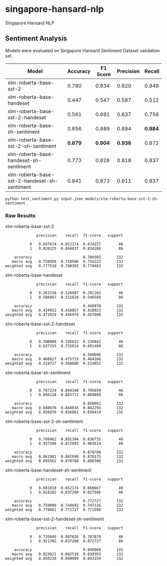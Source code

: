 # singapore-hansard-nlp
Singapore Hansard NLP

## Sentiment Analysis

Models were evaluated on Singapore Hansard Sentiment Dataset validation set.

| Model                                        | Accuracy | F1 Score | Precision | Recall |
|----------------------------------------------|----------|----------|-----------|--------|
| xlm-roberta-base-sst-2                       | 0.780    | 0.834    | 0.820     | 0.849  |
| xlm-roberta-base-handeset                    | 0.447    | 0.547    | 0.587     | 0.512  |
| xlm-roberta-base-sst-2-handeset              | 0.561    | 0.691    | 0.637     | 0.756  |
| xlm-roberta-base-sh-sentiment                | 0.856    | 0.889    | 0.894     | **0.884**  |
| xlm-roberta-base-sst-2-sh-sentiment          | **0.879**| **0.904**| **0.938** | 0.872  |
| xlm-roberta-base-handeset-sh-sentiment       | 0.773    | 0.828    | 0.818     | 0.837  |
| xlm-roberta-base-sst-2-handeset-sh-sentiment | 0.841    | 0.873    | 0.911     | 0.837  |

```
python test_sentiment.py input.json models/xlm-roberta-base-sst-2-sh-sentiment
```

### Raw Results

xlm-roberta-base-sst-2
```
              precision    recall  f1-score   support

           0   0.697674  0.652174  0.674157        46
           1   0.820225  0.848837  0.834286        86

    accuracy                       0.780303       132
   macro avg   0.758950  0.750506  0.754222       132
weighted avg   0.777518  0.780303  0.778483       132
```

xlm-roberta-base-handeset
```
              precision    recall  f1-score   support

           0   0.263158  0.326087  0.291262        46
           1   0.586667  0.511628  0.546584        86

    accuracy                       0.446970       132
   macro avg   0.424912  0.418857  0.418923       132
weighted avg   0.473929  0.446970  0.457608       132
```

xlm-roberta-base-sst-2-handeset
```
              precision    recall  f1-score   support

           0   0.300000  0.195652  0.236842        46
           1   0.637255  0.755814  0.691489        86

    accuracy                       0.560606       132
   macro avg   0.468627  0.475733  0.464166       132
weighted avg   0.519727  0.560606  0.533052       132
```

xlm-roberta-base-sh-sentiment
```
              precision    recall  f1-score   support

           0   0.787234  0.804348  0.795699        46
           1   0.894118  0.883721  0.888889        86

    accuracy                       0.856061       132
   macro avg   0.840676  0.844034  0.842294       132
weighted avg   0.856870  0.856061  0.856414       132

```

xlm-roberta-base-sst-2-sh-sentiment
```
              precision    recall  f1-score   support

           0   0.788462  0.891304  0.836735        46
           1   0.937500  0.872093  0.903614        86

    accuracy                       0.878788       132
   macro avg   0.862981  0.881699  0.870175       132
weighted avg   0.885562  0.878788  0.880308       132
```

xlm-roberta-base-handeset-sh-sentiment
```
              precision    recall  f1-score   support

           0   0.681818  0.652174  0.666667        46
           1   0.818182  0.837209  0.827586        86

    accuracy                       0.772727       132
   macro avg   0.750000  0.744692  0.747126       132
weighted avg   0.770661  0.772727  0.771508       132
```

xlm-roberta-base-sst-2-handeset-sh-sentiment
```
              precision    recall  f1-score   support

           0   0.735849  0.847826  0.787879        46
           1   0.911392  0.837209  0.872727        86

    accuracy                       0.840909       132
   macro avg   0.823621  0.842518  0.830303       132
weighted avg   0.850218  0.840909  0.843159       132
```
